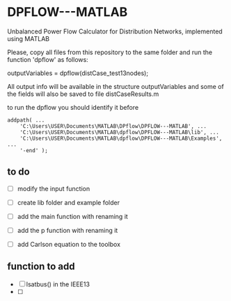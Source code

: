 # DPFLOW---MATLAB
Unbalanced Power Flow Calculator for Distribution Networks, implemented using MATLAB

Please, copy all files from this repository to the same folder and run the function 'dpflow' as follows:

outputVariables = dpflow(distCase_test13nodes);

All output info will be available in the structure outputVariables and some of the fields will also be saved to file distCaseResults.m


to run the dpflow you should identify it before 

    addpath( ...
        'C:\Users\USER\Documents\MATLAB\DPflow\DPFLOW---MATLAB', ...
        'C:\Users\USER\Documents\MATLAB\dpflow\DPFLOW---MATLAB\lib', ...
        'C:\Users\USER\Documents\MATLAB\dpflow\DPFLOW---MATLAB\Examples', ...
        '-end' );

## to do
- [ ] modify the input function
- [ ] create lib folder and example folder
- [ ] add the main function with renaming it
- [ ] add the p function with renaming it 
- [ ] add Carlson equation to the toolbox 


## function to add

- [ ] lsatbus() in the IEEE13 
- [ ] 